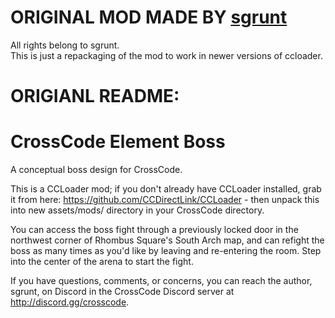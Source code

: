 # ORIGINAL MOD MADE BY [sgrunt](https://github.com/sgrunt)

All rights belong to sgrunt.  
This is just a repackaging of the mod to work in newer versions of ccloader.

# ORIGIANL README:

# CrossCode Element Boss

A conceptual boss design for CrossCode.

This is a CCLoader mod; if you don't already have CCLoader installed, grab it from here: https://github.com/CCDirectLink/CCLoader - then unpack this into new assets/mods/ directory in your CrossCode directory.

You can access the boss fight through a previously locked door in the northwest corner of Rhombus Square's South Arch map, and can refight the boss as many times as you'd like by leaving and re-entering the room. Step into the center of the arena to start the fight.

If you have questions, comments, or concerns, you can reach the author, sgrunt, on Discord in the CrossCode Discord server at http://discord.gg/crosscode.
